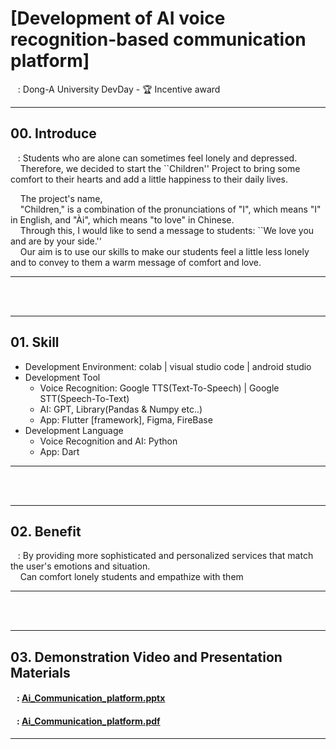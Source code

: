 # [Development of AI voice recognition-based communication platform]
&nbsp;&nbsp; : Dong-A University DevDay - 🏆 Incentive award 

---
## 00. Introduce
&nbsp;&nbsp; : Students who are alone can sometimes feel lonely and depressed.<br>
&nbsp;&nbsp;&nbsp; Therefore, we decided to start the ``Children'' Project to bring some comfort to their hearts and add a little happiness to their daily lives.

&nbsp;&nbsp;&nbsp;   The project's name, <br>
&nbsp;&nbsp;&nbsp;   "Children," is a combination of the pronunciations of "I", which means "I" in English, and "Ài", which means "to love" in Chinese.<br>
&nbsp;&nbsp;&nbsp;   Through this, I would like to send a message to students: ``We love you and are by your side.''<br>
&nbsp;&nbsp;&nbsp;   Our aim is to use our skills to make our students feel a little less lonely and to convey to them a warm message of comfort and love.
  

---
<br>
<br>

---
## 01. Skill
 - Development Environment: colab | visual studio code | android studio
 - Development Tool
   - Voice Recognition: Google TTS(Text-To-Speech) | Google STT(Speech-To-Text)
   - AI: GPT, Library(Pandas & Numpy etc..)
   - App: Flutter [framework], Figma, FireBase
 - Development Language
   - Voice Recognition and AI: Python
   - App: Dart
---
<br>
<br>

---
## 02. Benefit
&nbsp;&nbsp; : By providing more sophisticated and personalized services that match the user's emotions and situation. <br>
&nbsp;&nbsp;&nbsp; Can comfort lonely students and empathize with them

---
<br>
<br>

---
## 03. Demonstration Video and Presentation Materials
#### &nbsp;&nbsp; : [Ai_Communication_platform.pptx](https://github.com/Ai-Communication-platform/.github/files/13691893/Ai_Communication_platform.pptx)
#### &nbsp;&nbsp; : [Ai_Communication_platform.pdf](https://github.com/Ai-Communication-platform/.github/files/13691900/Ai_Communication_platform.pdf)
---
